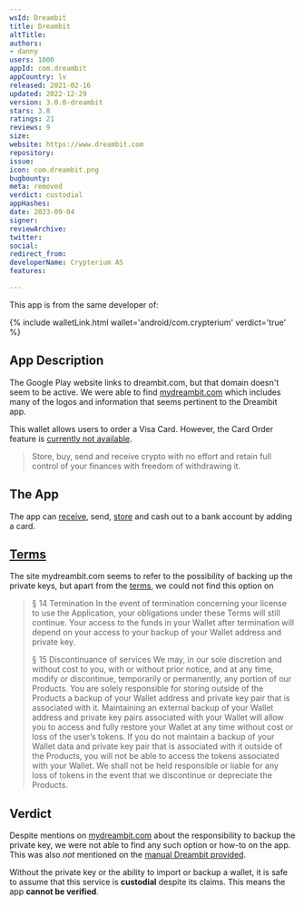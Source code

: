 ```yaml
---
wsId: Dreambit
title: Dreambit
altTitle: 
authors:
- danny
users: 1000
appId: com.dreambit
appCountry: lv
released: 2021-02-16
updated: 2022-12-29
version: 3.0.0-dreambit
stars: 3.8
ratings: 21
reviews: 9
size: 
website: https://www.dreambit.com
repository: 
issue: 
icon: com.dreambit.png
bugbounty: 
meta: removed
verdict: custodial
appHashes: 
date: 2023-09-04
signer: 
reviewArchive: 
twitter: 
social: 
redirect_from: 
developerName: Crypterium AS
features: 

---
```


This app is from the same developer of:

{% include walletLink.html wallet='android/com.crypterium' verdict='true' %}

## App Description

The Google Play website links to dreambit.com, but that domain doesn't seem to be active. We were able to find [mydreambit.com](https://mydreambit.com) which includes many of the logos and information that seems pertinent to the Dreambit app.

This wallet allows users to order a Visa Card. However, the Card Order feature is [currently not available](https://twitter.com/BitcoinWalletz/status/1460195298169569280).

>  Store, buy, send and receive crypto with no effort and retain full control of your finances with freedom of withdrawing it.

## The App

The app can [receive](https://twitter.com/BitcoinWalletz/status/1460194488123592707), send,  [store](https://twitter.com/BitcoinWalletz/status/1460194615831711747) and cash out to a bank account by adding a card.

## [Terms](https://mydreambit.com/terms-of-purchase.html) 

The site mydreambit.com seems to refer to the possibility of backing up the private keys, but apart from the [terms](https://mydreambit.com/terms-of-purchase.html), we could not find this option on 

> § 14 Termination
In the event of termination concerning your license to use the Application, your obligations under these Terms will still continue. Your access to the funds in your Wallet after termination will depend on your access to your backup of your Wallet address and private key.
>
> § 15 Discontinuance of services
We may, in our sole discretion and without cost to you, with or without prior notice, and at any time, modify or discontinue, temporarily or permanently, any portion of our Products. You are solely responsible for storing outside of the Products a backup of your Wallet address and private key pair that is associated with it. Maintaining an external backup of your Wallet address and private key pairs associated with your Wallet will allow you to access and fully restore your Wallet at any time without cost or loss of the user’s tokens. If you do not maintain a backup of your Wallet data and private key pair that is associated with it outside of the Products, you will not be able to access the tokens associated with your Wallet. We shall not be held responsible or liable for any loss of tokens in the event that we discontinue or depreciate the Products.

## Verdict

Despite mentions on [mydreambit.com](https://mydreambit.com/terms-of-purchase.html) about the responsibility to backup the private key, we were not able to find any such option or how-to on the app. This was also _not_ mentioned on the [manual Dreambit provided](https://mydreambit.com/pdf/DreambitAppManual-DESKTOP-EN.pdf). 

Without the private key or the ability to import or backup a wallet, it is safe to assume that this service is **custodial** despite its claims. This means the app **cannot be verified**.

